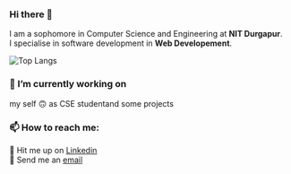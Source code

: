 ### Hi there 👋


I am a sophomore in Computer Science and Engineering at **NIT Durgapur**.</br> 
I specialise in software development in **Web Developement**.</br>

![Top Langs](https://github-readme-stats.vercel.app/api/top-langs/?username=abhakta-47&show_icons=true&theme=vue&locale=en&layout=compact)
<br>
<!-- ![Github stats](https://github-readme-stats.vercel.app/api?username=abhakta-47&theme=onedark&show_icons=true&count_private=true)<br> -->
### 🔭 I’m currently working on
my self 🙃 as CSE studentand some projects
<br>
### 📫 How to reach me:
🔭 Hit me up on [Linkedin](https://www.linkedin.com/in/arnab-bhakta-a20b301b5/)</br>
:email: Send me an [email](mailto:ab.inpathtoadev@gmail.com)</br>
<!--
**abhakta-47/abhakta-47** is a ✨ _special_ ✨ repository because its `README.md` (this file) appears on your GitHub profile.

Here are some ideas to get you started:

- 🔭 I’m currently working on ...
- 🌱 I’m currently learning ...
- 👯 I’m looking to collaborate on ...
- 🤔 I’m looking for help with ...
- 💬 Ask me about ...
- 📫 How to reach me: ...
- 😄 Pronouns: ...
- ⚡ Fun fact: ...
-->
